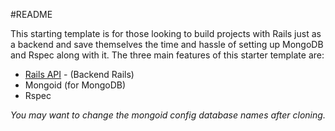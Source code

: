 #README

This starting template is for those looking to build projects with Rails just as a backend and save themselves the time and hassle of setting up MongoDB and Rspec along with it. The three main features of this starter template are:

* [Rails API](https://github.com/rails-api/rails-api) - (Backend Rails)
* Mongoid (for MongoDB)
* Rspec

*You may want to change the mongoid config database names after cloning.*